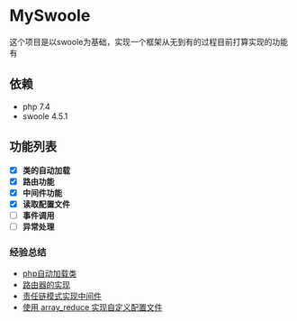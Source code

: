 # MySwoole
这个项目是以swoole为基础，实现一个框架从无到有的过程目前打算实现的功能有<br>

## 依赖
* php 7.4
* swoole 4.5.1

## 功能列表
- [x] **类的自动加载**
- [x] **路由功能**
- [x] **中间件功能**
- [x] **读取配置文件**
- [ ] **事件调用**
- [ ] **异常处理**

### 经验总结
* [php自动加载类](https://www.cnblogs.com/itsuibi/p/13340368.html)
* [路由器的实现](https://www.cnblogs.com/itsuibi/p/13532308.html)
* [责任链模式实现中间件](https://www.cnblogs.com/itsuibi/p/13549378.html)
* [使用 array_reduce 实现自定义配置文件](https://www.cnblogs.com/itsuibi/p/13551198.html)
